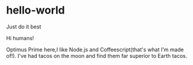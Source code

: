 # hello-world
Just do it best

Hi humans!

Optimus Prime here,I like Node.js and Coffeescript(that's what I'm made of!).
I've had tacos on the moon and find them far superior to Earth tacos.
